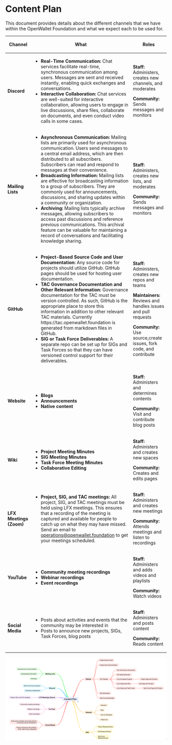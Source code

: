 # Content Plan

This document provides details about the different channels that we have within the OpenWallet Foundation and what we expect each to be used for.

<table>
  <thead>
    <tr>
      <th><p><b>Channel</b></p></th>
      <th><p><b>What</b></p></th>
      <th><p><b>Roles</b></p></th>
    </tr>
  </thead>
  <tr>
    <td><p><b>Discord</b></p></td>
    <td><ul><li><b>Real-Time Communication:</b> Chat services facilitate real-time, synchronous communication among users. Messages are sent and received instantly, enabling quick exchanges and conversations.</li><li><b>Interactive Collaboration:</b> Chat services are well-suited for interactive collaboration, allowing users to engage in live discussions, share files, collaborate on documents, and even conduct video calls in some cases.</li></ul></td>
    <td><p><b>Staff:</b> Administers, creates new channels, and moderates</p><p><b>Community:</b> Sends messages and monitors</p></td>
  </tr>
  <tr>
    <td><p><b>Mailing Lists</b></p></td>
    <td><ul><li><b>Asynchronous Communication:</b> Mailing lists are primarily used for asynchronous communication. Users send messages to a central email address, which are then distributed to all subscribers. Subscribers can read and respond to messages at their convenience.</li><li><b>Broadcasting Information:</b> Mailing lists are effective for broadcasting information to a group of subscribers. They are commonly used for announcements, discussions, and sharing updates within a community or organization.</li><li><b>Archiving:</b> Mailing lists typically archive messages, allowing subscribers to access past discussions and reference previous communications. This archival feature can be valuable for maintaining a record of conversations and facilitating knowledge sharing.</li></ul></td>
    <td><p><b>Staff:</b> Administers, creates new lists, and moderates</p><p><b>Community: </b>Sends messages and monitors</p></td>
  </tr>
  <tr>
    <td><p><b>GitHub</b></p></td>
    <td><ul><li><b>Project-Based Source Code and User Documentation:</b> Any source code for projects should utilize GitHub. GitHub pages should be used for hosting user documentation.</li><li><b>TAC Governance Documentation and Other Relevant Information:</b> Governance documentation for the TAC must be version controlled. As such, GitHub is the appropriate place to store this information in addition to other relevant TAC materials. Currently https://tac.openwallet.foundation is generated from markdown files in GitHub.</li><li><b>SIG or Task Force Deliverables:</b> A separate repo can be set up for SIGs and Task Forces so that they can have versioned control support for their deliverables.</li></ul></td>
    <td><p><b>Staff:</b> Administers, creates new repos and teams</p><p><b>Maintainers:</b> Reviews and handles issues and pull requests</p><p><b>Community:</b> Use source,create issues, fork code, and contribute</p></td>
  </tr>
  <tr>
    <td><p><b>Website</b></p></td>
    <td><ul><li><b>Blogs</b></li><li><b>Announcements</b></li><li><b>Native content</b></li></ul></td>
    <td><p><b>Staff: </b>Administers and determines contents</p><p><b>Community: </b>Visit and contribute blog posts</p></td>
  </tr>
  <tr>
    <td><p><b>Wiki</b></p></td>
    <td><ul><li><b>Project Meeting Minutes</b></li><li><b>SIG Meeting Minutes</b></li><li><b>Task Force Meeting Minutes</b></li><li><b>Collaborative Editing</b></li></ul></td>
    <td><p><b>Staff: </b>Administers and creates new spaces</p><p><b>Community:</b> Creates and edits pages</p></td>
  </tr>
  <tr>
    <td><p><b>LFX Meetings (Zoom)</b></p></td>
    <td><ul><li><b>Project, SIG, and TAC meetings:</b> All project, SIG, and TAC meetings must be held using LFX meetings. This ensures that a recording of the meeting is captured and available for people to catch up on what they may have missed. Send an email to <a href="mailto:operations@openwallet.foundation">operations@openwallet.foundation</a> to get your meetings scheduled.</li></ul></td>
    <td><p><b>Staff: </b>Administers and creates new meetings</p><p><b>Community:</b> Attends meetings and listen to recordings</p></td>
  </tr>
  <tr>
    <td><p><b>YouTube</b></p></td>
    <td><ul><li><b>Community meeting recordings</b></li><li><b>Webinar recordings</b></li><li><b>Event recordings</b></li></ul></td>
    <td><p><b>Staff: </b>Administers and adds videos and playlists</p><p><b>Community:</b> Watch videos</p></td>
  </tr>
  <tr>
    <td><p><b>Social Media</b></p></td>
    <td><ul><li>Posts about activities and events that the community may be interested in</li><li>Posts to announce new projects, SIGs, Task Forces, blog posts</li></ul></td>
    <td><p><b>Staff:</b> Administers and posts content</p><p><b>Community:</b> Reads content</p></td>
  </tr>
</table>

![Content Plan Mindmap](../assets/governance/owf-content-plan.png)
